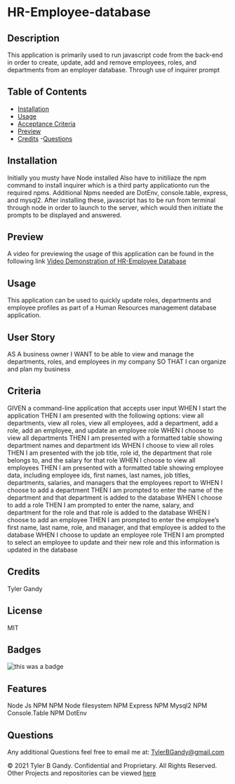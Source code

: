 # HR-Employee-database


## Description
This application is primarily used to run javascript code from the back-end in order to create, update, add and remove employees, roles, and departments from an employer database. Through use of inquirer prompt
## Table of Contents


- [Installation](#installation)
- [Usage](#usage)
- [Acceptance Criteria](#criteria)
- [Preview](#Preview)
- [Credits](#credits)
 -[Questions](#questions)

## Installation

Initially you musty have Node installed
Also have to initiliaze the npm command to install inquirer which is a third party applicationto run the required npms.
Additional Npms needed are DotEnv, console.table, express, and mysql2.
After installing these, javascript has to be run from terminal through node in order to launch to the server, which would 
then initiate the prompts to be displayed and answered. 



## Preview

 A video for previewing the usage of this application can be found in the following link 
 [Video Demonstration of HR-Employee Database]()



## Usage
This application can be used to quickly update roles, departments and employee profiles 
as part of a Human Resources management database application. 


## User Story
AS A business owner
I WANT to be able to view and manage the departments, roles, and employees in my company
SO THAT I can organize and plan my business




## Criteria 
GIVEN a command-line application that accepts user input
WHEN I start the application
THEN I am presented with the following options: view all departments, view all roles, view all employees, add a department, add a role, add an employee, and update an employee role
WHEN I choose to view all departments
THEN I am presented with a formatted table showing department names and department ids
WHEN I choose to view all roles
THEN I am presented with the job title, role id, the department that role belongs to, and the salary for that role
WHEN I choose to view all employees
THEN I am presented with a formatted table showing employee data, including employee ids, first names, last names, job titles, departments, salaries, and managers that the employees report to
WHEN I choose to add a department
THEN I am prompted to enter the name of the department and that department is added to the database
WHEN I choose to add a role
THEN I am prompted to enter the name, salary, and department for the role and that role is added to the database
WHEN I choose to add an employee
THEN I am prompted to enter the employee’s first name, last name, role, and manager, and that employee is added to the database
WHEN I choose to update an employee role
THEN I am prompted to select an employee to update and their new role and this information is updated in the database 


## Credits

Tyler Gandy


## License

MIT

## Badges

 ![this was a badge](https://img.shields.io/badge/License-MIT-blue.svg)

## Features

Node Js
NPM 
NPM Node filesystem
NPM Express
NPM Mysql2
NPM Console.Table
NPM DotEnv



## Questions

 
  Any additional Questions feel free to email me at: TylerBGandy@gmail.com
  
  
  © 2021 Tyler B Gandy. Confidential and Proprietary. All Rights Reserved.
  Other Projects and repositories can be viewed [here](www.github.com/TyGBenjamin)